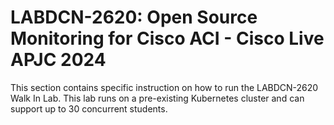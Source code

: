 # LABDCN-2620: Open Source Monitoring for Cisco ACI - Cisco Live APJC 2024

This section contains specific instruction on how to run the LABDCN-2620 Walk In Lab. 
This lab runs on a pre-existing Kubernetes cluster and can support up to 30 concurrent students. 

